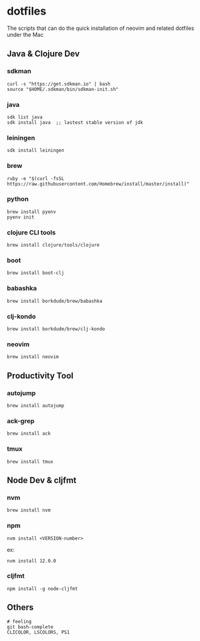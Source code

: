 # dotfiles
The scripts that can do the quick installation of neovim and related dotfiles under the Mac

## Java & Clojure Dev
### sdkman
```
curl -s "https://get.sdkman.io" | bash
source "$HOME/.sdkman/bin/sdkman-init.sh"
```
### java
```
sdk list java
sdk install java  ;; lastest stable version of jdk
```
### leiningen
```
sdk install leiningen
```
### brew
```
ruby -e "$(curl -fsSL https://raw.githubusercontent.com/Homebrew/install/master/install)"
```
### python
```
brew install pyenv
pyenv init
```

### clojure CLI tools
```
brew install clojure/tools/clojure
```
### boot
```
brew install boot-clj
```
### babashka
```
brew install borkdude/brew/babashka
```
### clj-kondo
```
brew install borkdude/brew/clj-kondo
```
### neovim
```
brew install neovim
```
## Productivity Tool

### autojump
```
brew install autojump
```
### ack-grep
```
brew install ack
```
### tmux
```
brew install tmux
```
## Node Dev & cljfmt
### nvm
```
brew install nvm
```
### npm
```
nvm install <VERSION-number>
```
ex:
```
nvm install 12.0.0
```

### cljfmt
```
npm install -g node-cljfmt
```

## Others
```
# feeling
git bash-complete
CLICOLOR, LSCOLORS, PS1
```
